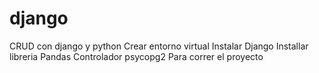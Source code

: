 # django
CRUD con django y python
Crear entorno virtual
Instalar Django
Installar libreria Pandas
Controlador psycopg2
Para correr el proyecto
